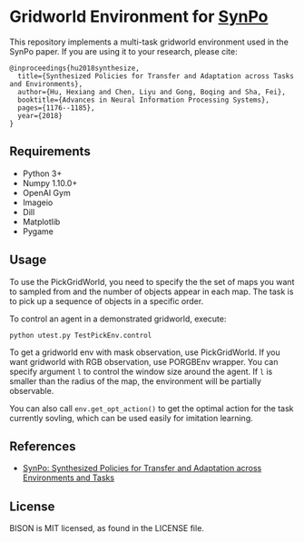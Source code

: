 # Gridworld Environment for [SynPo]()

This repository implements a multi-task gridworld environment used in the SynPo paper. If you are using it to your research, please cite:

```
@inproceedings{hu2018synthesize,
  title={Synthesized Policies for Transfer and Adaptation across Tasks and Environments},
  author={Hu, Hexiang and Chen, Liyu and Gong, Boqing and Sha, Fei},
  booktitle={Advances in Neural Information Processing Systems},
  pages={1176--1185},
  year={2018}
}
```

## Requirements

- Python 3+
- Numpy 1.10.0+
- OpenAI Gym
- Imageio
- Dill
- Matplotlib
- Pygame

## Usage
To use the PickGridWorld, you need to specify the the set of maps you want to sampled from and the number of objects appear in each map. The task is to pick up a sequence of objects in a specific order.

To control an agent in a demonstrated gridworld, execute:
```
python utest.py TestPickEnv.control
```
To get a gridworld env with mask observation, use PickGridWorld. If you want gridworld with RGB observation, use PORGBEnv wrapper. You can specify argument `l` to control the window size around the agent. If `l` is smaller than the radius of the map, the environment will be partially observable.

You can also call `env.get_opt_action()` to get the optimal action for the task currently sovling, which can be used easily for imitation learning.


## References

- [SynPo: Synthesized Policies
for Transfer and Adaptation across Environments and Tasks](https://sites.google.com/view/neurips2018-synpo/home)

## License
BISON is MIT licensed, as found in the LICENSE file.

